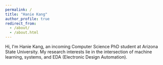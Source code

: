 ```yaml
---
permalink: /
title: "Hanie Kang"
author_profile: true
redirect_from: 
  - /about/
  - /about.html
---
```


Hi, I'm Hanie Kang, an incoming Computer Science PhD student at Arizona State University.
My research interests lie in the intersection of machine learning, systems, and EDA (Electronic Design Automation).